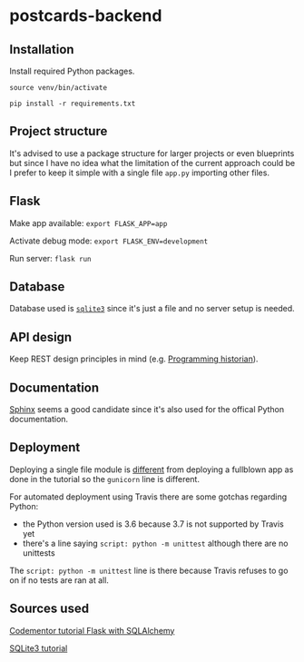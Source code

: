 # postcards-backend

## Installation

Install required Python packages.

`source venv/bin/activate`

`pip install -r requirements.txt`

## Project structure

It's advised to use a package structure for larger projects or even blueprints but since I have no idea what the limitation of the current approach could be I prefer to keep it simple with a single file `app.py` importing other files.

## Flask

Make app available: `export FLASK_APP=app`

Activate debug mode: `export FLASK_ENV=development`

Run server: `flask run`

## Database

Database used is [`sqlite3`](https://docs.python.org/3/library/sqlite3.html#module-sqlite3) since it's just a file and no server setup is needed.

## API design

Keep REST design principles in mind (e.g. [Programming historian](https://programminghistorian.org/en/lessons/creating-apis-with-python-and-flask#api-design-principles)).

## Documentation

[Sphinx](http://www.sphinx-doc.org/) seems a good candidate since it's also used for the offical Python documentation.

## Deployment

Deploying a single file module is [different](https://stackoverflow.com/questions/50023430/deploying-flask-application-written-in-one-file-to-heroku) from deploying a fullblown app as done in the tutorial so the `gunicorn` line is different.

For automated deployment using Travis there are some gotchas regarding Python:

* the Python version used is 3.6 because 3.7 is not supported by Travis yet
* there's a line saying `script: python -m unittest` although there are no unittests

The `script: python -m unittest` line is there because Travis refuses to go on if no tests are ran at all.


## Sources used

[Codementor tutorial Flask with SQLAlchemy](https://www.codementor.io/garethdwyer/building-a-crud-application-with-flask-and-sqlalchemy-dm3wv7yu2)

[SQLite3 tutorial](https://docs.python.org/3/library/sqlite3.html)